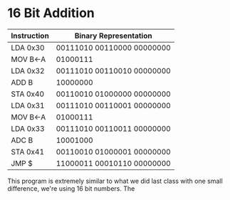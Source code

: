 # 16 Bit Addition

| Instruction | Binary Representation      |
| ----------- | -------------------------- |
| LDA 0x30    | 00111010 00110000 00000000 |
| MOV B<-A    | 01000111                   |
| LDA 0x32    | 00111010 00110010 00000000 |
| ADD B       | 10000000                   |
| STA 0x40    | 00110010 01000000 00000000 |
| LDA 0x31    | 00111010 00110001 00000000 |
| MOV B<-A    | 01000111                   |
| LDA 0x33    | 00111010 00110011 00000000 |
| ADC B       | 10001000                   |
| STA 0x41    | 00110010 01000001 00000000 |
| JMP $       | 11000011 00010110 00000000 |

This program is extremely similar to what we did last class with one small difference,
we're using 16 bit numbers. The
